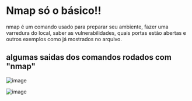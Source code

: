 # Nmap só o básico!!
nmap é um comando usado para preparar seu ambiente, fazer uma varredura do local, saber as vulnerabilidades, quais portas estão abertas e outros exemplos como já mostrados no arquivo.
## algumas saidas dos comandos rodados com "nmap"
![image](https://github.com/user-attachments/assets/7b6426b0-5ba4-41f6-8cce-73f4e5d11f4d)

![image](https://github.com/user-attachments/assets/a3b87d87-cee6-48be-8c27-4e626153bc5c)
